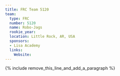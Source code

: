 ```yaml
---
title: FRC Team 5120
team:
  type: FRC
  number: 5120
  name: Robo-Jags
  rookie_year:
  location: Little Rock, AR, USA
  sponsors:
  - Lisa Academy
  links:
    Website:
---
```


{% include remove_this_line_and_add_a_paragraph %}